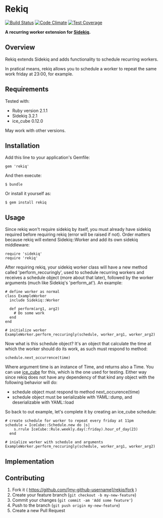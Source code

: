 # Rekiq

[![Build Status](https://travis-ci.org/junhanamaki/rekiq.svg?branch=master)](https://travis-ci.org/junhanamaki/rekiq)
[![Code Climate](https://codeclimate.com/github/junhanamaki/rekiq.png)](https://codeclimate.com/github/junhanamaki/rekiq)
[![Test Coverage](https://codeclimate.com/github/junhanamaki/rekiq/coverage.png)](https://codeclimate.com/github/junhanamaki/rekiq)

**A recurring worker extension for [Sidekiq](https://github.com/mperham/sidekiq).**

## Overview

Rekiq extends Sidekiq and adds functionality to schedule recurring workers.

In pratical means, rekiq allows you to schedule a worker to repeat the same
work friday at 23:00, for example.

## Requirements

Tested with:

  * Ruby version 2.1.1
  * Sidekiq 3.2.1
  * ice_cube 0.12.0

May work with other versions.

## Installation

Add this line to your application's Gemfile:

    gem 'rekiq'

And then execute:

    $ bundle

Or install it yourself as:

    $ gem install rekiq

## Usage

Since rekiq won't require sidekiq by itself, you must already have sidekiq
required before requiring rekiq (error will be raised if not). Order matters
because rekiq will extend Sidekiq::Worker and add its own sidekiq middleware:

    require 'sidekiq'
    require 'rekiq'

After requiring rekiq, your sidekiq worker class will have a new method called
'perform_reccuringly', used to schedule recurring workers and receives a
schedule object (more about that later), followed by the worker
arguments (much like Sidekiq's 'perform_at'). An example:

    # define worker as normal
    class ExampleWorker
      include Sidekiq::Worker

      def perform(arg1, arg2)
        # Do some work
      end
    end

    # initialize worker
    ExampleWorker.perform_reccuringly(schedule, worker_arg1, worker_arg2)

Now what is this schedule object? It's an object that calculate the time
at which the worker should do its work, as such must respond to method:

    schedule.next_occurrence(time)

Where argument time is an instance of Time, and returns also a Time. You can
use [ice_cube](https://github.com/seejohnrun/ice_cube) for this, which is the
one used for testing. Either way since rekiq does not have any dependency of
that kind any object with the following behavior will do:

  * schedule object must respond to method next_occurence(time)
  * schedule object must be serializable with YAML::dump, and deserializable
    with YAML::load

So back to out example, let's complete it by creating an ice_cube schedule:

    # create schedule for worker to repeat every friday at 11pm
    schedule = IceCube::Schedule.new do |s|
        s.rrule IceCube::Rule.weekly.day(:friday).hour_of_day(23)
      end

    # inialize worker with schedule and arguments
    ExampleWorker.perform_reccuringly(schedule, worker_arg1, worker_arg2)

## Implementation



## Contributing

1. Fork it ( https://github.com/[my-github-username]/rekiq/fork )
2. Create your feature branch (`git checkout -b my-new-feature`)
3. Commit your changes (`git commit -am 'Add some feature'`)
4. Push to the branch (`git push origin my-new-feature`)
5. Create a new Pull Request
